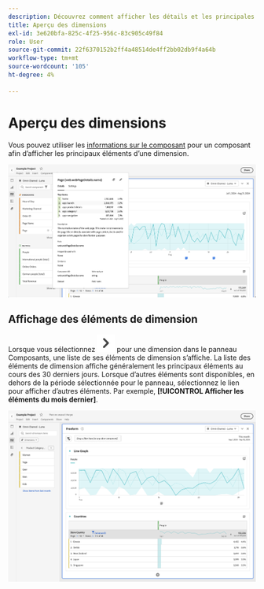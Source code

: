 ```yaml
---
description: Découvrez comment afficher les détails et les principales valeurs d’une dimension dans Analysis Workspace.
title: Aperçu des dimensions
exl-id: 3e620bfa-825c-4f25-956c-83c905c49f84
role: User
source-git-commit: 22f6370152b2ff4a48514de4ff2bb02db9f4a64b
workflow-type: tm+mt
source-wordcount: '105'
ht-degree: 4%

---
```


# Aperçu des dimensions

Vous pouvez utiliser les [informations sur le composant](/help/components/use-components-in-workspace.md#component-info) pour un composant afin d’afficher les principaux éléments d’une dimension.

![Informations sur le composant](../assets/component-info.png)

<!--
Now, by default, we show dynamic values instead of static ones, with the option to turn them into static values. Other things to note:

* As your data updates, the dynamic dimension columns will update to show the current 5/15 dimension items.
* A dynamic dimension column that is copied or moved will become static.
* When hovering a static dimension column you will see a lock icon, indicating that the dimension is static.

![Dimension column popup highlighting the lock icon.](assets/dimension_static.png)

-->


## Affichage des éléments de dimension

Lorsque vous sélectionnez ![ChevronRight](/help/assets/icons/ChevronRight.svg) pour une dimension dans le panneau Composants, une liste de ses éléments de dimension s’affiche. La liste des éléments de dimension affiche généralement les principaux éléments au cours des 30 derniers jours. Lorsque d’autres éléments sont disponibles, en dehors de la période sélectionnée pour le panneau, sélectionnez le lien pour afficher d’autres éléments. Par exemple, **[!UICONTROL Afficher les éléments du mois dernier]**.

![Afficher les éléments de dimension](assets/dimension-items.png)

